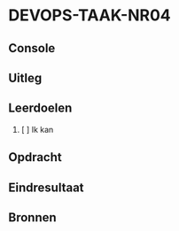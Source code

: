 # DEVOPS-TAAK-NR04

## Console

## Uitleg

## Leerdoelen

1. [ ] Ik kan 

## Opdracht


## Eindresultaat

## Bronnen
